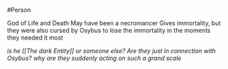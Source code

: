 #Person 

God of Life and Death
May have been a necromancer
Gives immortality, but they were also cursed by Osybus to lose the immortality in the moments they needed it most

*is he [[The dark Entity]] or someone else? Are they just in connection with Osybus?*
*why are they suddenly acting on such a grand scale*